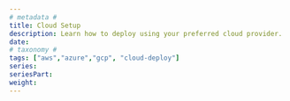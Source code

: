 ```yaml
---
# metadata # 
title: Cloud Setup
description: Learn how to deploy using your preferred cloud provider.
date: 
# taxonomy #
tags: ["aws","azure","gcp", "cloud-deploy"]
series:
seriesPart:
weight: 
---
```

